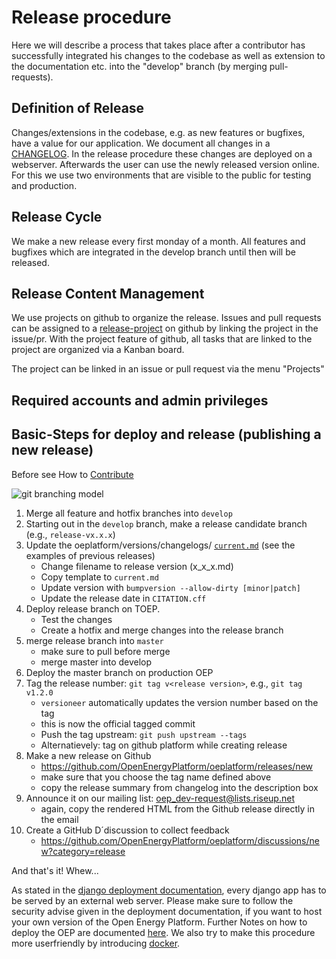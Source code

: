# Release procedure

Here we will describe a process that takes place after a contributor has successfully integrated
his changes to the codebase as well as extension to the documentation etc. into the "develop" branch
(by merging pull-requests).

## Definition of Release

Changes/extensions in the codebase, e.g. as new features or bugfixes, have a value for our
application. We document all changes in a [CHANGELOG](https://github.com/OpenEnergyPlatform/oeplatform/blob/develop/versions/changelogs/current.md). In the release procedure these changes are deployed on a webserver. Afterwards
the user can use the newly released version online. For this we use two environments that are
visible to the public for testing and production.

## Release Cycle

We make a new release every first monday of a month. All features and bugfixes which are integrated
in the develop branch until then will
be released.

## Release Content Management

We use projects on github to organize the release. Issues and pull requests can be assigned to a
[release-project](https://github.com/OpenEnergyPlatform/oeplatform/projects) on github by linking
the project in the issue/pr. With the project feature of github, all tasks that are linked to
the project are organized via a Kanban board.

The project can be linked in an issue or pull request via the menu "Projects"

## Required accounts and admin privileges

## Basic-Steps for deploy and release (publishing a new release)

Before see How to [Contribute](https://github.com/OpenEnergyPlatform/oeplatform/blob/develop/CONTRIBUTING.md)

![git branching model](https://nvie.com/img/git-model@2x.png)

1. Merge all feature and hotfix branches into `develop`
1. Starting out in the `develop` branch, make a release candidate branch (e.g., `release-vx.x.x`)
1. Update the oeplatform/versions/changelogs/ [`current.md`](https://github.com/OpenEnergyPlatform/oeplatform/blob/develop/versions/changelogs/current.md) (see the examples of previous releases)
   - Change filename to release version (x_x_x.md)
   - Copy template to `current.md`
   - Update version with `bumpversion --allow-dirty [minor|patch]`
   - Update the release date in `CITATION.cff`
1. Deploy release branch on TOEP.
   - Test the changes
   - Create a hotfix and merge changes into the release branch
1. merge release branch into `master`
   - make sure to pull before merge
   - merge master into develop
1. Deploy the master branch on production OEP
1. Tag the release number: `git tag v<release version>`, e.g., `git tag v1.2.0`
   - `versioneer` automatically updates the version number based on the tag
   - this is now the official tagged commit
   - Push the tag upstream: `git push upstream --tags`
   - Alternatievely: tag on github platform while creating release
1. Make a new release on Github
   - https://github.com/OpenEnergyPlatform/oeplatform/releases/new
   - make sure that you choose the tag name defined above
   - copy the release summary from changelog into the description box
1. Announce it on our mailing list: oep_dev-request@lists.riseup.net
   - again, copy the rendered HTML from the Github release directly in the email
1. Create a GitHub D´discussion to collect feedback
   - https://github.com/OpenEnergyPlatform/oeplatform/discussions/new?category=release

And that's it! Whew...

As stated in the [django deployment documentation](https://docs.djangoproject.com/en/3.0/howto/deployment/), every django app has to be served by an external web server. Please make sure to follow the security advise given in the deployment documentation, if you want to host your own version of the Open Energy Platform. Further Notes on how to deploy the OEP are documented [here](https://github.com/OpenEnergyPlatform/oeplatform-deploy).
We also try to make this procedure more userfriendly by introducing [docker](https://www.docker.com/).
